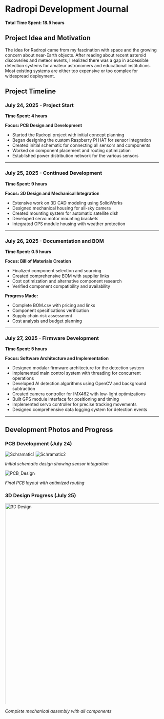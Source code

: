 # Radropi Development Journal

**Total Time Spent: 18.5 hours**

## Project Idea and Motivation

The idea for Radropi came from my fascination with space and the growing concern about near-Earth objects. After reading about recent asteroid discoveries and meteor events, I realized there was a gap in accessible detection systems for amateur astronomers and educational institutions. Most existing systems are either too expensive or too complex for widespread deployment. 
## Project Timeline

### July 24, 2025 - Project Start
**Time Spent: 4 hours**

**Focus: PCB Design and Development**
- Started the Radropi project with initial concept planning
- Began designing the custom Raspberry Pi HAT for sensor integration
- Created initial schematic for connecting all sensors and components
- Worked on component placement and routing optimization
- Established power distribution network for the various sensors

---

### July 25, 2025 - Continued Development
**Time Spent: 9 hours**

**Focus: 3D Design and Mechanical Integration**
- Extensive work on 3D CAD modeling using SolidWorks
- Designed mechanical housing for all-sky camera
- Created mounting system for automatic satellite dish
- Developed servo motor mounting brackets
- Integrated GPS module housing with weather protection
---

### July 26, 2025 - Documentation and BOM
**Time Spent: 0.5 hours**

**Focus: Bill of Materials Creation**
- Finalized component selection and sourcing
- Created comprehensive BOM with supplier links
- Cost optimization and alternative component research
- Verified component compatibility and availability

**Progress Made:**
- Complete BOM.csv with pricing and links
- Component specifications verification
- Supply chain risk assessment
- Cost analysis and budget planning

---

### July 27, 2025 - Firmware Development
**Time Spent: 5 hours**

**Focus: Software Architecture and Implementation**
- Designed modular firmware architecture for the detection system
- Implemented main control system with threading for concurrent operations
- Developed AI detection algorithms using OpenCV and background subtraction
- Created camera controller for IMX462 with low-light optimizations
- Built GPS module interface for positioning and timing
- Implemented servo controller for precise tracking movements
- Designed comprehensive data logging system for detection events
---

## Development Photos and Progress

### PCB Development (July 24)
![Schramatic1](https://github.com/user-attachments/assets/1927cf2f-72f8-4783-830e-41f933ff9c62)
![Schramatic2](https://github.com/user-attachments/assets/6ca86372-c036-4e34-91dc-2c554e3f1ff1)

*Initial schematic design showing sensor integration*

![PCB_Design](https://github.com/user-attachments/assets/5dbc60a4-4c52-4790-8132-5f427c241d6d)

*Final PCB layout with optimized routing*

### 3D Design Progress (July 25)

<img width="847" height="655" alt="3D Design" src="https://github.com/user-attachments/assets/d3aac1c3-b0e6-4487-a11f-688f96d2e9a0" />

*Complete mechanical assembly with all components*





